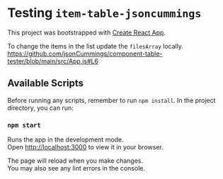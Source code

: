 # Testing `item-table-jsoncummings`

This project was bootstrapped with [Create React App](https://github.com/facebook/create-react-app).

To change the items in the list update the `filesArray` locally.
https://github.com/jsonCummings/component-table-tester/blob/main/src/App.js#L6

## Available Scripts

Before running any scripts, remember to run `npm install`.
In the project directory, you can run:

### `npm start`

Runs the app in the development mode.\
Open [http://localhost:3000](http://localhost:3000) to view it in your browser.

The page will reload when you make changes.\
You may also see any lint errors in the console.

